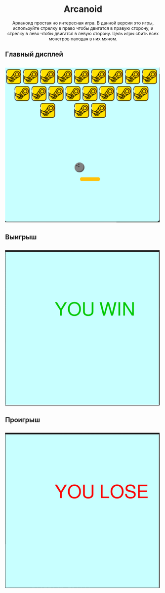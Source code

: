 <h1 align="center">
  Arcanoid
  </h1>
<p align="center">
  Арканоид простая но интересная игра. В данной версии это игры, используйте  стрелку в право чтобы двигатся в правую сторону, и стрелку в лево чтобы двигатся в левую сторону. Цель игры сбить всех монстров паподая в них мячом.
  </p>
  <h2>Главный дисплей<h2/>
<img src= "https://github.com/Top4ik22830/Arcanoid/blob/main/images/Screenshot.png" width = "500" height= "500"/>  
  <h2>Выигрыш<h2/>
<img src= "https://github.com/Top4ik22830/Arcanoid/blob/main/images/Screenshot2.png" width = "500" height= "500"/>
  <h2>Проигрыш<h2/>  
<img src= "https://github.com/Top4ik22830/Arcanoid/blob/main/images/Screenshot3.png" width = "500" height= "500"/>
